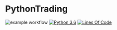 # PythonTrading
![example workflow](https://github.com/doruirimescu/PythonTrading/actions/workflows/main.yml/badge.svg?branch=master) 
[![Python 3.6](https://img.shields.io/badge/python-3.6-blue.svg)](https://www.python.org/downloads/release/python-360/)
[![Lines Of Code](https://tokei.rs/b1/github/XAMPPRocky/tokei?category=code)](https://github.com/doruirimescu/PythonTrading)

